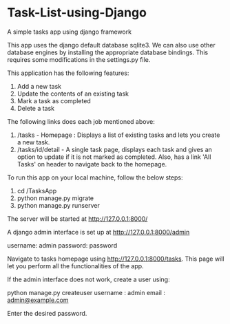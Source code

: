 # Task-List-using-Django
A simple tasks app using django framework

This app uses the django default database sqlite3. We can also use other database engines by installing the appropriate database bindings. This requires some modifications in the settings.py file.

This application has the following features:

1. Add a new task
2. Update the contents of an existing task
3. Mark a task as completed
4. Delete a task

The following links does each job mentioned above:

1. /tasks - Homepage : Displays a list of existing tasks and lets you create a new task.
2. /tasks/id/detail - A single task page, displays each task and gives an option to update if it is not marked as completed. Also, has a link 'All Tasks' on header to navigate back to the homepage.

To run this app on your local machine, follow the below steps:

1. cd /TasksApp
2. python manage.py migrate
3. python manage.py runserver

The server will be started at http://127.0.0.1:8000/

A django admin interface is set up at http://127.0.0.1:8000/admin

username: admin
password: password

Navigate to tasks homepage using http://127.0.0.1:8000/tasks. This page will let you perform all the functionalities of the app.

If the admin interface does not work, create a user using:

python manage.py createuser
username : admin
email : admin@example.com

Enter the desired password.
    
